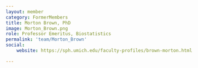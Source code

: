 ```yaml
---
layout: member
category: FormerMembers
title: Morton Brown, PhD
image: Morton_Brown.png
role: Professor Emeritus, Biostatistics
permalink: 'team/Morton_Brown'
social:
    website: https://sph.umich.edu/faculty-profiles/brown-morton.html

---
```



